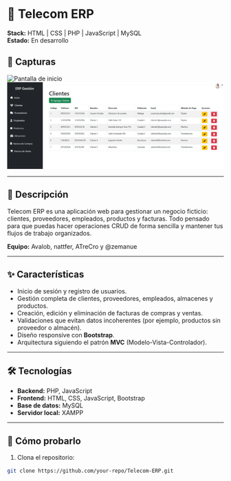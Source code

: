 # 📡 Telecom ERP

**Stack:** HTML | CSS | PHP | JavaScript | MySQL  
**Estado:** En desarrollo

## 📸 Capturas
![Pantalla de inicio](telecom-home.png)  
![Index](telecom-index.png)  

---

## 📝 Descripción
Telecom ERP es una aplicación web para gestionar un negocio ficticio: clientes, proveedores, empleados, productos y facturas. Todo pensado para que puedas hacer operaciones CRUD de forma sencilla y mantener tus flujos de trabajo organizados.  

**Equipo:** Avalob, nattfer, ATreCro y @zemanue

---

## ✨ Características
- Inicio de sesión y registro de usuarios.  
- Gestión completa de clientes, proveedores, empleados, almacenes y productos.  
- Creación, edición y eliminación de facturas de compras y ventas.  
- Validaciones que evitan datos incoherentes (por ejemplo, productos sin proveedor o almacén).  
- Diseño responsive con **Bootstrap**.  
- Arquitectura siguiendo el patrón **MVC** (Modelo-Vista-Controlador).  

---

## 🛠 Tecnologías
- **Backend:** PHP, JavaScript  
- **Frontend:** HTML, CSS, JavaScript, Bootstrap  
- **Base de datos:** MySQL  
- **Servidor local:** XAMPP  

---

## 🚀 Cómo probarlo
1. Clona el repositorio:  
```bash
git clone https://github.com/your-repo/Telecom-ERP.git
